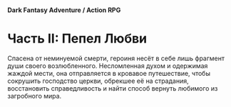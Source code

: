 #### Dark Fantasy Adventure / Action RPG

# Часть II: Пепел Любви

Спасена от неминуемой смерти, героиня несёт в себе лишь фрагмент души своего возлюбленного. Несломленная духом и одержимая жаждой мести, она отправляется в кровавое путешествие, чтобы сокрушить господство церкви, обрекшее её на страдания, восстановить справедливость и найти способ вернуть любимого из загробного мира.